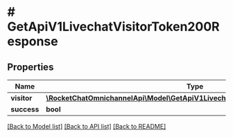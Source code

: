 # # GetApiV1LivechatVisitorToken200Response

## Properties

Name | Type | Description | Notes
------------ | ------------- | ------------- | -------------
**visitor** | [**\RocketChatOmnichannelApi\Model\GetApiV1LivechatVisitorToken200ResponseVisitor**](GetApiV1LivechatVisitorToken200ResponseVisitor.md) |  | [optional]
**success** | **bool** |  | [optional]

[[Back to Model list]](../../README.md#models) [[Back to API list]](../../README.md#endpoints) [[Back to README]](../../README.md)
